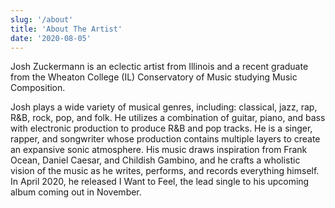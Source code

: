 ```yaml
---
slug: '/about'
title: 'About The Artist'
date: '2020-08-05'
---
```


Josh Zuckermann is an eclectic artist from Illinois and a recent graduate from the Wheaton College (IL) Conservatory of Music studying Music Composition.

Josh plays a wide variety of musical genres, including: classical, jazz, rap, R&B, rock, pop, and folk. He utilizes a combination of guitar, piano, and bass with electronic production to produce R&B and pop tracks. He is a singer, rapper, and songwriter whose production contains multiple layers to create an expansive sonic atmosphere. His music draws inspiration from Frank Ocean, Daniel Caesar, and Childish Gambino, and he crafts a wholistic vision of the music as he writes, performs, and records everything himself. In April 2020, he released I Want to Feel, the lead single to his upcoming album coming out in November.
